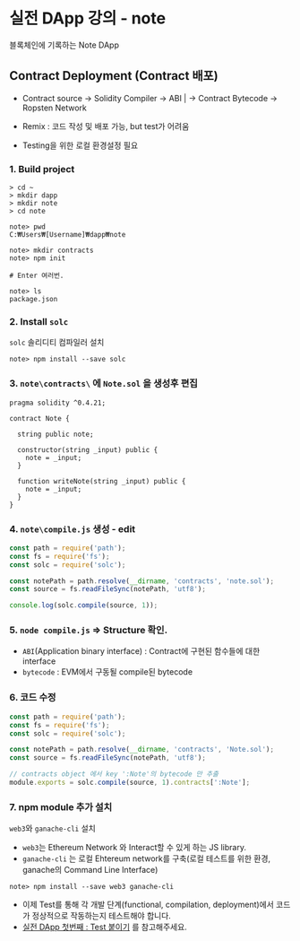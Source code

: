 # 실전 DApp 강의 - note
블록체인에 기록하는 Note DApp

## Contract Deployment (Contract 배포)
  * Contract source -> Solidity Compiler -> ABI |  -> Contract Bytecode -> Ropsten Network

  * Remix : 코드 작성 및 배포 가능, but test가 어려움

  * Testing을 위한 로컬 환경설정 필요

### 1. Build project

```shell
> cd ~
> mkdir dapp
> mkdir note
> cd note

note> pwd
C:₩Users₩[Username]₩dapp₩note

note> mkdir contracts
note> npm init

# Enter 여러번.

note> ls
package.json
```

### 2. Install `solc`
`solc` 솔리디티 컴파일러 설치

```shell
note> npm install --save solc
```

### 3. `note\contracts\` 에 `Note.sol` 을 생성후 편집

```solidity
pragma solidity ^0.4.21;

contract Note {

  string public note;

  constructor(string _input) public {
    note = _input;    
  }

  function writeNote(string _input) public {
    note = _input;
  }    
}
```

### 4. `note\compile.js` 생성 - edit

```javascript
const path = require('path');
const fs = require('fs');
const solc = require('solc');

const notePath = path.resolve(__dirname, 'contracts', 'note.sol');
const source = fs.readFileSync(notePath, 'utf8');

console.log(solc.compile(source, 1));

```

### 5. `node compile.js` => Structure 확인.
- `ABI`(Application binary interface) : Contract에 구현된 함수들에 대한 interface
- `bytecode` : EVM에서 구동될 compile된 bytecode

### 6. 코드 수정

```js
const path = require('path');
const fs = require('fs');
const solc = require('solc');

const notePath = path.resolve(__dirname, 'contracts', 'Note.sol');
const source = fs.readFileSync(notePath, 'utf8');

// contracts object 에서 key ':Note'의 bytecode 만 추출
module.exports = solc.compile(source, 1).contracts[':Note'];
```

### 7. npm module 추가 설치
`web3`와 `ganache-cli` 설치
- `web3`는 Ethereum Network 와 Interact할 수 있게 하는 JS library.
- `ganache-cli` 는 로컬 Ehtereum network를 구축(로컬 테스트를 위한 환경, ganache의 Command Line Interface)
```shell
note> npm install --save web3 ganache-cli
```

* 이제 Test를 통해 각 개발 단계(functional, compilation, deployment)에서 코드가 정상적으로 작동하는지 테스트해야 합니다.
* [실전 DApp 첫번째 : Test 붙이기](DApp_7_test.md) 를 참고해주세요.
